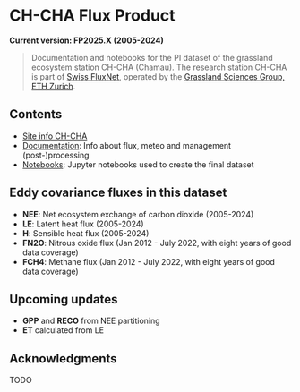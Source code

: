 # CH-CHA Flux Product

**Current version: FP2025.X (2005-2024)**

> Documentation and notebooks for the PI dataset of the grassland ecosystem station CH-CHA (Chamau). The research station CH-CHA is part of [Swiss FluxNet](https://www.swissfluxnet.ethz.ch/), operated by the [Grassland Sciences Group, ETH Zurich](https://gl.ethz.ch/).

## Contents

- [Site info CH-CHA](https://www.swissfluxnet.ethz.ch/index.php/sites/site-info-ch-cha/)
- [Documentation](docs/README.md): Info about flux, meteo and management (post-)processing
- [Notebooks](notebooks/README.md): Jupyter notebooks used to create the final dataset

## Eddy covariance fluxes in this dataset

- **NEE**: Net ecosystem exchange of carbon dioxide (2005-2024)
- **LE**: Latent heat flux (2005-2024)
- **H**: Sensible heat flux (2005-2024)
- **FN2O**: Nitrous oxide flux (Jan 2012 - July 2022, with eight years of good data coverage)
- **FCH4**: Methane flux (Jan 2012 - July 2022, with eight years of good data coverage)

## Upcoming updates

- **GPP** and **RECO** from NEE partitioning
- **ET** calculated from LE

## Acknowledgments

TODO


